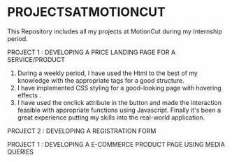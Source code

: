# PROJECTSATMOTIONCUT
<p>This Repository includes all my projects at MotionCut during my Internship period.</p>
<p>PROJECT 1 : DEVELOPING A PRICE LANDING PAGE FOR A SERVICE/PRODUCT</p>
<ol>
  <li>During a weekly period, I have used the Html to the best of my knowledge with the appropriate tags for a good structure.</li>
  <li>I have implemented CSS styling for a good-looking page with hovering effects .</li>
  <li>I have used the onclick attribute in the button and made the interaction feasible with appropriate functions using Javascript. Finally it's been a great experience putting my skills into the real-world application.</li>
</ol>
<p>PROJECT 2 : DEVELOPING A REGISTRATION FORM</p>
<p>PROJECT 1 : DEVELOPING A E-COMMERCE PRODUCT PAGE USING MEDIA QUERIES</p>
